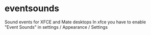 # eventsounds
Sound events for XFCE and Mate desktops
In xfce you have to enable "Event Sounds" in settings / Appearance / Settings

